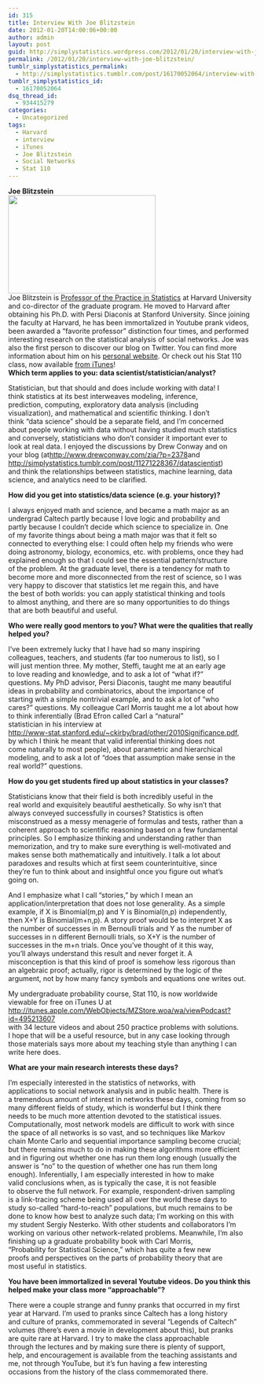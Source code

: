 ```yaml
---
id: 315
title: Interview With Joe Blitzstein
date: 2012-01-20T14:00:06+00:00
author: admin
layout: post
guid: http://simplystatistics.wordpress.com/2012/01/20/interview-with-joe-blitzstein
permalink: /2012/01/20/interview-with-joe-blitzstein/
tumblr_simplystatistics_permalink:
  - http://simplystatistics.tumblr.com/post/16170052064/interview-with-joe-blitzstein
tumblr_simplystatistics_id:
  - 16170052064
dsq_thread_id:
  - 934415279
categories:
  - Uncategorized
tags:
  - Harvard
  - interview
  - iTunes
  - Joe Blitzstein
  - Social Networks
  - Stat 110
---
```

<div class="im">
  <strong>Joe Blitzstein</strong>
</div>

<div class="im">
</div>

<div class="im">
  <img height="200" src="http://biostat.jhsph.edu/~jleek/Blitzstein3.jpg" width="300" />
</div>

<div class="im">
</div>

<div class="im">
  Joe Blitzstein is <a href="http://news.harvard.edu/gazette/story/2011/11/the-lasting-lure-of-logic/" target="_blank">Professor of the Practice in Statistics</a> at Harvard University and co-director of the graduate program. He moved to Harvard after obtaining his Ph.D. with Persi Diaconis at Stanford University. Since joining the faculty at Harvard, he has been immortalized in Youtube prank videos, been awarded a &#8220;favorite professor&#8221; distinction four times, and performed interesting research on the statistical analysis of social networks. Joe was also the first person to discover our blog on Twitter. You can find more information about him on his <a href="http://www.people.fas.harvard.edu/~blitz/Site/Home.html" target="_blank">personal website</a>. Or check out his Stat 110 class, now available <a href="http://itunes.apple.com/WebObjects/MZStore.woa/wa/viewPodcast?id=495213607" target="_blank">from iTunes</a>!
</div>

<div class="im">
</div>

<div class="im">
  <strong>Which term applies to you: data scientist/statistician/</strong><strong>analyst?</strong>
</div>

<span>Statistician, but that should and does include working with data! I</span>  
<span>think statistics at its best interweaves modeling, inference,</span>  
<span>prediction, computing, exploratory data analysis (including</span>  
<span>visualization), and mathematical and scientific thinking. I don&#8217;t</span>  
<span>think &#8220;data science&#8221; should be a separate field, and I&#8217;m concerned</span>  
<span>about people working with data without having studied much statistics</span>  
<span>and conversely, statisticians who don&#8217;t consider it important ever to</span>  
<span>look at real data. I enjoyed the discussions by Drew Conway and on</span>  
<span>your blog (at</span><a href="http://www.drewconway.com/zia/?p=2378" target="_blank"><a href="http://www.drewconway.com/zia/?p=2378" target="_blank">http://www.drewconway.com/zia/?p=2378</a></a><span>and</span>  
<a href="http://simplystatistics.tumblr.com/post/11271228367/datascientist" target="_blank"><a href="http://simplystatistics.tumblr.com/post/11271228367/datascientist" target="_blank">http://simplystatistics.tumblr.com/post/11271228367/datascientist</a></a><span>)</span>  
<span>and think the relationships between statistics, machine learning, data</span>  
<span>science, and analytics need to be clarified.</span> 

<div class="im">
  <strong>How did you get into statistics/data science (e.g. your history)?</strong>
</div>

<span>I always enjoyed math and science, and became a math major as an</span>  
<span>undergrad Caltech partly because I love logic and probability and</span>  
<span>partly because I couldn&#8217;t decide which science to specialize in. One</span>  
<span>of my favorite things about being a math major was that it felt so</span>  
<span>connected to everything else: I could often help my friends who were</span>  
<span>doing astronomy, biology, economics, etc. with problems, once they had</span>  
<span>explained enough so that I could see the essential pattern/structure</span>  
<span>of the problem. At the graduate level, there is a tendency for math to</span>  
<span>become more and more disconnected from the rest of science, so I was</span>  
<span>very happy to discover that statistics let me regain this, and have</span>  
<span>the best of both worlds: you can apply statistical thinking and tools</span>  
<span>to almost anything, and there are so many opportunities to do things</span>  
<span>that are both beautiful and useful.</span> 

<div class="im">
  <strong>Who were really good mentors to you? What were the qualities that really</strong><br /><strong>helped you?</strong>
</div>

<span>I&#8217;ve been extremely lucky that I have had so many inspiring</span>  
<span>colleagues, teachers, and students (far too numerous to list), so I</span>  
<span>will just mention three. My mother, Steffi, taught me at an early age</span>  
<span>to love reading and knowledge, and to ask a lot of &#8220;what if?&#8221;</span>  
<span>questions. My PhD advisor, Persi Diaconis, taught me many beautiful</span>  
<span>ideas in probability and combinatorics, about the importance of</span>  
<span>starting with a simple nontrivial example, and to ask a lot of &#8220;who</span>  
<span>cares?&#8221; questions. My colleague Carl Morris taught me a lot about how</span>  
<span>to think inferentially (Brad Efron called Carl a &#8220;natural&#8221;</span>  
<span>statistician in his interview at</span>  
<a href="http://www-stat.stanford.edu/~ckirby/brad/other/2010Significance.pdf" target="_blank"><a href="http://www-stat.stanford.edu/~ckirby/brad/other/2010Significance.pdf" target="_blank">http://www-stat.stanford.edu/~ckirby/brad/other/2010Significance.pdf</a></a><span>,</span>  
<span>by which I think he meant that valid inferential thinking does not</span>  
<span>come naturally to most people), about parametric and hierarchical</span>  
<span>modeling, and to ask a lot of &#8220;does that assumption make sense in the</span>  
<span>real world?&#8221; questions.</span> 

<div class="im">
  <strong>How do you get students fired up about statistics in your classes?</strong>
</div>

<span>Statisticians know that their field is both incredibly useful in the</span>  
<span>real world and exquisitely beautiful aesthetically. So why isn&#8217;t that</span>  
<span>always conveyed successfully in courses? Statistics is often</span>  
<span>misconstrued as a messy menagerie of formulas and tests, rather than a</span>  
<span>coherent approach to scientific reasoning based on a few fundamental</span>  
<span>principles. So I emphasize thinking and understanding rather than</span>  
<span>memorization, and try to make sure everything is well-motivated and</span>  
<span>makes sense both mathematically and intuitively. I talk a lot about</span>  
<span>paradoxes and results which at first seem counterintuitive, since</span>  
<span>they&#8217;re fun to think about and insightful once you figure out what&#8217;s</span>  
<span>going on.</span>

<span>And I emphasize what I call &#8220;stories,&#8221; by which I mean an</span>  
<span>application/interpretation that does not lose generality. As a simple</span>  
<span>example, if X is Binomial(m,p) and Y is Binomial(n,p) independently,</span>  
<span>then X+Y is Binomial(m+n,p). A story proof would be to interpret X as</span>  
<span>the number of successes in m Bernoulli trials and Y as the number of</span>  
<span>successes in n different Bernoulli trials, so X+Y is the number of</span>  
<span>successes in the m+n trials. Once you&#8217;ve thought of it this way,</span>  
<span>you&#8217;ll always understand this result and never forget it. A</span>  
<span>misconception is that this kind of proof is somehow less rigorous than</span>  
<span>an algebraic proof; actually, rigor is determined by the logic of the</span>  
<span>argument, not by how many fancy symbols and equations one writes out.</span>

<span>My undergraduate probability course, Stat 110, is now worldwide</span>  
<span>viewable for free on iTunes U at</span>  
<a href="http://itunes.apple.com/WebObjects/MZStore.woa/wa/viewPodcast?id=495213607" target="_blank"><a href="http://itunes.apple.com/WebObjects/MZStore.woa/wa/viewPodcast?id=495213607" target="_blank">http://itunes.apple.com/WebObjects/MZStore.woa/wa/viewPodcast?id=495213607</a></a>  
<span>with 34 lecture videos and about 250 practice problems with solutions.</span>  
<span>I hope that will be a useful resource, but in any case looking through</span>  
<span>those materials says more about my teaching style than anything I can</span>  
<span>write here does.</span>

<span><strong>What are your main research interests these days?</strong></span>

<span>I&#8217;m especially interested in the statistics of networks, with</span>  
<span>applications to social network analysis and in public health. There is</span>  
<span>a tremendous amount of interest in networks these days, coming from so</span>  
<span>many different fields of study, which is wonderful but I think there</span>  
<span>needs to be much more attention devoted to the statistical issues.</span>  
<span>Computationally, most network models are difficult to work with since</span>  
<span>the space of all networks is so vast, and so techniques like Markov</span>  
<span>chain Monte Carlo and sequential importance sampling become crucial;</span>  
<span>but there remains much to do in making these algorithms more efficient</span>  
<span>and in figuring out whether one has run them long enough (usually the</span>  
<span>answer is &#8220;no&#8221; to the question of whether one has run them long</span>  
<span>enough). Inferentially, I am especially interested in how to make</span>  
<span>valid conclusions when, as is typically the case, it is not feasible</span>  
<span>to observe the full network. For example, respondent-driven sampling</span>  
<span>is a link-tracing scheme being used all over the world these days to</span>  
<span>study so-called &#8220;hard-to-reach&#8221; populations, but much remains to be</span>  
<span>done to know how best to analyze such data; I&#8217;m working on this with</span>  
<span>my student Sergiy Nesterko. With other students and collaborators I&#8217;m</span>  
<span>working on various other network-related problems. Meanwhile, I&#8217;m also</span>  
<span>finishing up a graduate probability book with Carl Morris,</span>  
<span>&#8220;Probability for Statistical Science,&#8221; which has quite a few new</span>  
<span>proofs and perspectives on the parts of probability theory that are</span>  
<span>most useful in statistics.</span> 

<div class="im">
  <strong>You have been immortalized in several Youtube videos. Do you think this</strong><br /><strong>helped make your class more &#8220;approachable&#8221;?</strong>
</div>

<span>There were a couple strange and funny pranks that occurred in my first</span>  
<span>year at Harvard. I&#8217;m used to pranks since Caltech has a long history</span>  
<span>and culture of pranks, commemorated in several &#8220;Legends of Caltech&#8221;</span>  
<span>volumes (there&#8217;s even a movie in development about this), but pranks</span>  
<span>are quite rare at Harvard. I try to make the class approachable</span>  
<span>through the lectures and by making sure there is plenty of support,</span>  
<span>help, and encouragement is available from the teaching assistants and</span>  
<span>me, not through YouTube, but it&#8217;s fun having a few interesting</span>  
<span>occasions from the history of the class commemorated there.</span>